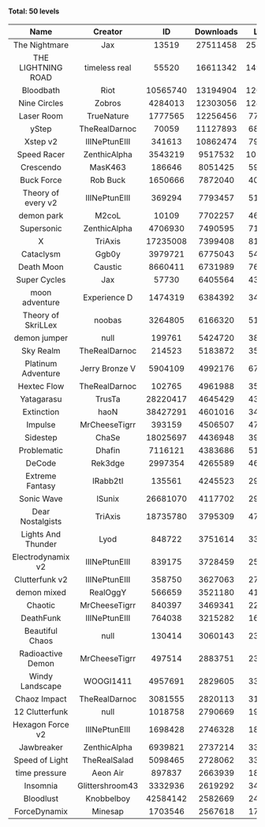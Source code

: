 #### Total: 50 levels

| Name | Creator | ID | Downloads | Likes |
|:---:|:---:|:---:|:---:|:---:|
| The Nightmare | Jax | 13519 | 27511458 | 2523763
| THE LIGHTNING ROAD | timeless real | 55520 | 16611342 | 1498427
| Bloodbath | Riot | 10565740 | 13194904 | 1201211
| Nine Circles | Zobros | 4284013 | 12303056 | 1240046
| Laser Room | TrueNature | 1777565 | 12256456 | 770825
| yStep | TheRealDarnoc | 70059 | 11127893 | 687125
| Xstep v2 | IIINePtunEIII | 341613 | 10862474 | 798270
| Speed Racer | ZenthicAlpha | 3543219 | 9517532 | 1026690
| Crescendo | MasK463 | 186646 | 8051425 | 590714
| Buck Force | Rob Buck | 1650666 | 7872040 | 401380
| Theory of every v2 | IIINePtunEIII | 369294 | 7793457 | 513354
| demon park | M2coL | 10109 | 7702257 | 466641
| Supersonic | ZenthicAlpha | 4706930 | 7490595 | 714940
| X | TriAxis | 17235008 | 7399408 | 818464
| Cataclysm | Ggb0y | 3979721 | 6775043 | 544310
| Death Moon  | Caustic | 8660411 | 6731989 | 761538
| Super Cycles | Jax | 57730 | 6405564 | 437450
| moon adventure | Experience D | 1474319 | 6384392 | 345048
| Theory of SkriLLex | noobas | 3264805 | 6166320 | 516111
| demon jumper | null | 199761 | 5424720 | 381023
| Sky Realm | TheRealDarnoc | 214523 | 5183872 | 356781
| Platinum Adventure | Jerry Bronze V | 5904109 | 4992176 | 678763
| Hextec Flow | TheRealDarnoc | 102765 | 4961988 | 354912
| Yatagarasu  | TrusTa | 28220417 | 4645429 | 432565
| Extinction | haoN | 38427291 | 4601016 | 345475
| Impulse | MrCheeseTigrr | 393159 | 4506507 | 474296
| Sidestep | ChaSe | 18025697 | 4436948 | 390125
| Problematic | Dhafin | 7116121 | 4383686 | 516310
| DeCode | Rek3dge | 2997354 | 4265589 | 466103
| Extreme Fantasy | IRabb2tI | 135561 | 4245523 | 295404
| Sonic Wave | lSunix | 26681070 | 4117702 | 297122
| Dear Nostalgists | TriAxis | 18735780 | 3795309 | 472281
| Lights And Thunder | Lyod | 848722 | 3751614 | 336265
| Electrodynamix v2 | IIINePtunEIII | 839175 | 3728459 | 255673
| Clutterfunk v2 | IIINePtunEIII | 358750 | 3627063 | 277104
| demon mixed | RealOggY | 566659 | 3521180 | 410933
| Chaotic | MrCheeseTigrr | 840397 | 3469341 | 227809
| DeathFunk | IIINePtunEIII | 764038 | 3215282 | 166430
| Beautiful Chaos | null | 130414 | 3060143 | 230240
| Radioactive Demon | MrCheeseTigrr | 497514 | 2883751 | 232893
| Windy Landscape | WOOGI1411 | 4957691 | 2829605 | 339922
| Chaoz Impact | TheRealDarnoc | 3081555 | 2820113 | 316464
| 12 Clutterfunk | null | 1018758 | 2790669 | 190685
| Hexagon Force v2 | IIINePtunEIII | 1698428 | 2746328 | 188455
| Jawbreaker | ZenthicAlpha | 6939821 | 2737214 | 330612
| Speed of Light | TheRealSalad | 5098465 | 2728062 | 339366
| time pressure | Aeon Air | 897837 | 2663939 | 181671
| Insomnia | Glittershroom43 | 3332936 | 2619292 | 348806
| Bloodlust | Knobbelboy | 42584142 | 2582669 | 247240
| ForceDynamix | Minesap | 1703546 | 2567618 | 176338
